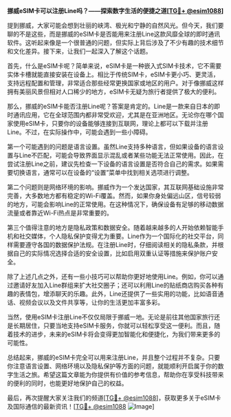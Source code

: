 **挪威eSIM卡可以注册Line吗？——探索数字生活的便捷之道[[TG💪+ @esim1088](https://t.me/s/esim1088)]**

提到挪威，大家可能会想到壮丽的峡湾、极光和宁静的自然风光。但今天，我们要聊的不是这些，而是挪威的eSIM卡是否能用来注册Line这款风靡全球的即时通讯软件。这听起来像是一个很普通的问题，但实际上背后涉及了不少有趣的技术细节和文化差异。接下来，让我们一起深入了解这个话题。

首先，什么是eSIM卡呢？简单来说，eSIM卡是一种嵌入式SIM卡技术，它不需要实体卡槽就能直接安装在设备上。相比于传统SIM卡，eSIM卡更小巧、更灵活，支持远程配置和管理，非常适合那些经常更换国家或地区的用户。对于像挪威这样拥有美丽风景但相对人口稀少的地方，eSIM卡无疑为旅行者提供了极大的便利。

那么，挪威的eSIM卡能否注册Line呢？答案是肯定的。Line是一款来自日本的即时通讯应用，它在全球范围内都非常受欢迎，尤其是在亚洲地区。无论你在哪个国家使用eSIM卡，只要你的设备能够连接到互联网，理论上都可以下载并注册Line。不过，在实际操作中，可能会遇到一些小障碍。

第一个可能遇到的问题是语言设置。虽然Line支持多种语言，但如果设备的语言设置与Line不匹配，可能会导致界面显示混乱或者某些功能无法正常使用。因此，在尝试注册Line之前，建议先检查一下设备的语言设置是否符合自己的需求。如果需要切换语言，通常可以在设备的“设置”菜单中找到相关选项进行调整。

第二个问题则是网络环境的影响。挪威作为一个发达国家，其互联网基础设施非常完善，大多数地方都有稳定的Wi-Fi覆盖。然而，如果你身处偏远山区，信号较弱的地方，可能会影响Line的正常使用。在这种情况下，确保设备有足够的移动数据流量或者靠近Wi-Fi热点是非常重要的。

第三个值得注意的地方是隐私政策和数据安全。随着越来越多的人开始依赖智能手机和社交媒体，个人隐私保护变得尤为重要。Line作为一个国际化的社交平台，同样需要遵守各国的数据保护法规。在注册Line时，仔细阅读相关的隐私条款，并根据自己的实际情况选择合适的安全设置，比如启用双重认证等措施来保护账户安全。

除了上述几点之外，还有一些小技巧可以帮助你更好地使用Line。例如，你可以通过邀请好友加入Line群组来扩大社交圈子；还可以利用Line的贴纸商店购买各种有趣的表情包，增添聊天的乐趣。此外，Line还提供了一些实用的功能，比如语音通话、视频会议以及文件共享等，让你的生活更加丰富多彩。

当然，使用eSIM卡注册Line不仅仅局限于挪威一地。无论是前往其他国家旅行还是长期居住，只要当地支持eSIM卡服务，你就可以轻松享受这一便利。而且，随着技术的进步，未来的eSIM卡将会变得更加智能化和便捷化，为我们带来更多的可能性。

总结起来，挪威的eSIM卡完全可以用来注册Line，并且整个过程并不复杂。只要你注意语言设置、网络环境以及隐私保护等方面的问题，就能顺利开启属于你的数字生活之旅。希望这篇文章能为你提供有价值的参考信息，帮助你在享受科技带来的便利的同时，也能更好地保护自己的权益。

最后，再次提醒大家关注我们的频道[[TG💪+ @esim1088](https://t.me/s/esim1088)]，获取更多关于eSIM卡及国际通信的最新资讯！[[TG💪+ @esim1088](https://t.me/s/esim1088) ![Image](https://i.postimg.cc/4NQfJmqS/Snipaste-2025-05-13-00-14-12.png)]